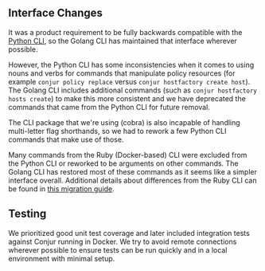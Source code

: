 ## Interface Changes

It was a product requirement to be fully backwards compatible with the
[Python CLI](https://github.com/cyberark/cyberark-conjur-cli), so the
Golang CLI has maintained that interface wherever possible.

However, the Python CLI has some inconsistencies when it comes to using
nouns and verbs for commands that manipulate policy resources (for example
`conjur policy replace` versus `conjur hostfactory create host`). The Golang
CLI includes additional commands (such as `conjur hostfactory hosts create`) to
make this more consistent and we have deprecated the commands that came from the
Python CLI for future removal.

The CLI package that we're using (cobra) is also incapable of handling
multi-letter flag shorthands, so we had to rework a few Python CLI commands
that make use of those.

Many commands from the Ruby (Docker-based) CLI were excluded from the Python CLI
or reworked to be arguments on other commands. The Golang CLI has restored most
of these commands as it seems like a simpler interface overall. Additional details
about differences from the Ruby CLI can be found in 
[this migration guide](https://github.com/cyberark/conjur-cli-go/blob/master/docs/UPGRADE_from_docker_based.md).

## Testing

We prioritized good unit test coverage and later included integration tests
against Conjur running in Docker. We try to avoid remote connections wherever
possible to ensure tests can be run quickly and in a local environment with
minimal setup.